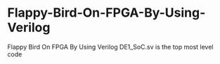 # Flappy-Bird-On-FPGA-By-Using-Verilog
Flappy Bird On FPGA By Using Verilog
DE1_SoC.sv is the top most level code
